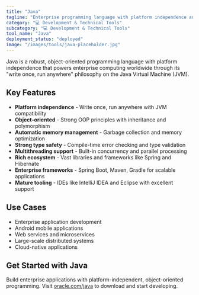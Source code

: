 ```yaml
---
title: "Java"
tagline: "Enterprise programming language with platform independence and robust ecosystem"
category: "💻 Development & Technical Tools"
subcategory: "💻 Development & Technical Tools"
tool_name: "Java"
deployment_status: "deployed"
image: "/images/tools/java-placeholder.jpg"
---
```

Java is a robust, object-oriented programming language with platform independence that powers enterprise computing worldwide through its "write once, run anywhere" philosophy on the Java Virtual Machine (JVM).

## Key Features

- **Platform independence** - Write once, run anywhere with JVM compatibility
- **Object-oriented** - Strong OOP principles with inheritance and polymorphism
- **Automatic memory management** - Garbage collection and memory optimization
- **Strong type safety** - Compile-time error checking and type validation
- **Multithreading support** - Built-in concurrency and parallel processing
- **Rich ecosystem** - Vast libraries and frameworks like Spring and Hibernate
- **Enterprise frameworks** - Spring Boot, Maven, Gradle for scalable applications
- **Mature tooling** - IDEs like IntelliJ IDEA and Eclipse with excellent support

## Use Cases

- Enterprise application development
- Android mobile applications
- Web services and microservices
- Large-scale distributed systems
- Cloud-native applications

## Get Started with Java

Build enterprise applications with platform-independent, object-oriented programming. Visit [oracle.com/java](https://www.oracle.com/java) to download and start developing.